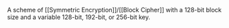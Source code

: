 A scheme of [[Symmetric Encryption]]/[[Block Cipher]] with a 128-bit block size and a variable 128-bit, 192-bit, or 256-bit key.